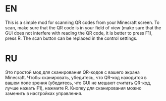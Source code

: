 # EN 
This is a simple mod for scanning QR codes from your Minecraft screen. To scan, make sure that the QR code is in your field of view (make sure that the GUI does not interfere with reading the QR code, it is better to press F1), press R. 
The scan button can be replaced in the control settings.

# RU
Это простой мод для сканирования QR-кодов с вашего экрана Minecraft. Чтобы сканировать, убедитесь, что QR-код находится в вашем поле зрения (убедитесь, что GUI не мешают считать QR-код, лучше нажать F1), нажмите R. 
Кнопку для сканирования можно заменить в настройках управления.
